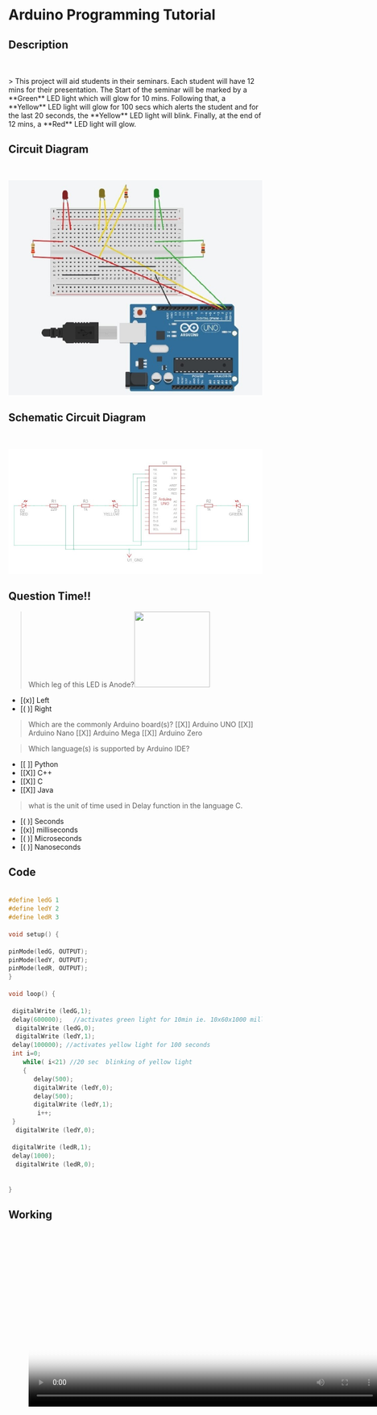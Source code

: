  # Arduino Programming Tutorial

## Description
<br>
<br>
> This project will aid students in their seminars. Each student will have 12 mins for their presentation. The Start of the seminar will be marked by a **Green**<!-- class = "animated infinite bounce" style = "color: green;" --> LED light which will glow for 10 mins. Following that, a **Yellow**<!-- class = "animated infinite bounce" style = "color: yellow;" --> LED light will glow for 100 secs which alerts the student and for the last 20 seconds, the **Yellow**<!-- class = "animated infinite bounce" style = "color: yellow;" --> LED light will blink. Finally, at the end of 12 mins, a  **Red**<!-- class = "animated infinite bounce" style = "color: red;" --> LED light will glow.




## Circuit Diagram
<br>

![Circuit Diagram](Images/Circuit_diagram_1.jpg "Circuit Diagram")


## Schematic Circuit Diagram
<br>

![Schematic Circuit Diagram](Images/Schematic_Circuit_Diagram.jpg)


## Question Time!!

> Which leg of this LED is Anode?<img src=Images\led.avif width="150" height="150" />
- [(x)] Left
- [( )] Right

> Which are the commonly Arduino board(s)?
[[X]] Arduino UNO
[[X]] Arduino Nano
[[X]] Arduino Mega
[[X]] Arduino Zero


> Which language(s) is supported by Arduino IDE?
- [[ ]] Python
- [[X]] C++
- [[X]] C
- [[X]] Java

> what is the unit of time used in Delay function in the language C.
- [( )] Seconds
- [(x)] milliseconds
- [( )] Microseconds
- [( )] Nanoseconds


## Code


```C++

#define ledG 1
#define ledY 2
#define ledR 3

void setup() {
  
pinMode(ledG, OUTPUT);
pinMode(ledY, OUTPUT);
pinMode(ledR, OUTPUT);
}

void loop() {

 digitalWrite (ledG,1);
 delay(600000);   //activates green light for 10min ie. 10x60x1000 millisec
  digitalWrite (ledG,0); 
  digitalWrite (ledY,1);
 delay(100000); //activates yellow light for 100 seconds 
 int i=0;
    while( i<21) //20 sec  blinking of yellow light
    {  
       delay(500); 
       digitalWrite (ledY,0);
       delay(500);
       digitalWrite (ledY,1);
        i++;
 }
  digitalWrite (ledY,0);
  
 digitalWrite (ledR,1);
 delay(1000);
  digitalWrite (ledR,0);
 

}

```



## Working



<figure class="video_container">
  <video controls="true" width=700
   poster="Images/Preview.jpg">
    <source src="Images/VID_20220612172500.mp4" type="video/mp4">
  </video>
</figure>